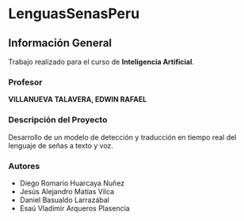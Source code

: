 # LenguasSenasPeru

## Información General
Trabajo realizado para el curso de **Inteligencia Artificial**.

### Profesor
**VILLANUEVA TALAVERA, EDWIN RAFAEL**

### Descripción del Proyecto
Desarrollo de un modelo de detección y traducción en tiempo real del lenguaje de señas a texto y voz.

### Autores
- Diego Romario Huarcaya Nuñez
- Jesús Alejandro Matías Vilca
- Daniel Basualdo Larrazábal
- Esaú Vladimir Arqueros Plasencia
